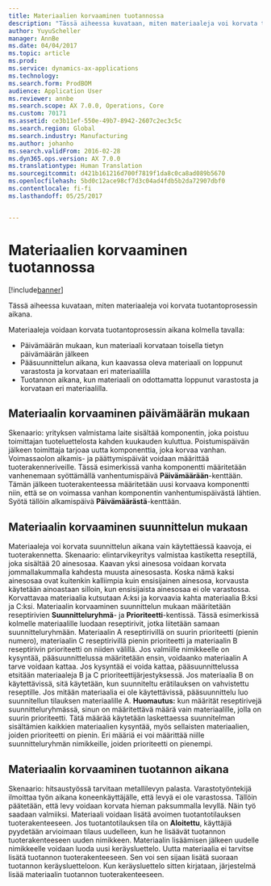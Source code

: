 ```yaml
---
title: Materiaalien korvaaminen tuotannossa
description: "Tässä aiheessa kuvataan, miten materiaaleja voi korvata tuotantoprosessin aikana."
author: YuyuScheller
manager: AnnBe
ms.date: 04/04/2017
ms.topic: article
ms.prod: 
ms.service: dynamics-ax-applications
ms.technology: 
ms.search.form: ProdBOM
audience: Application User
ms.reviewer: annbe
ms.search.scope: AX 7.0.0, Operations, Core
ms.custom: 70171
ms.assetid: ce3b11ef-550e-49b7-8942-2607c2ec3c5c
ms.search.region: Global
ms.search.industry: Manufacturing
ms.author: johanho
ms.search.validFrom: 2016-02-28
ms.dyn365.ops.version: AX 7.0.0
ms.translationtype: Human Translation
ms.sourcegitcommit: d421b161216d700f7819f1da8c0ca8ad089b5670
ms.openlocfilehash: 5bd0c12ace98cf7d3c04ad4fdb5b2da72907dbf0
ms.contentlocale: fi-fi
ms.lasthandoff: 05/25/2017


---
```


# <a name="material-substitution-in-manufacturing"></a>Materiaalien korvaaminen tuotannossa

[!include[banner](../includes/banner.md)]


Tässä aiheessa kuvataan, miten materiaaleja voi korvata tuotantoprosessin aikana. 

Materiaaleja voidaan korvata tuotantoprosessin aikana kolmella tavalla:

-   Päivämäärän mukaan, kun materiaali korvataan toisella tietyn päivämäärän jälkeen
-   Pääsuunnittelun aikana, kun kaavassa oleva materiaali on loppunut varastosta ja korvataan eri materiaalilla
-   Tuotannon aikana, kun materiaali on odottamatta loppunut varastosta ja korvataan eri materiaalilla.

## <a name="substituting-material-by-date"></a>Materiaalin korvaaminen päivämäärän mukaan
Skenaario: yrityksen valmistama laite sisältää komponentin, joka poistuu toimittajan tuoteluettelosta kahden kuukauden kuluttua. Poistumispäivän jälkeen toimittaja tarjoaa uutta komponenttia, joka korvaa vanhan. Voimassaolon alkamis- ja päättymispäivät voidaan määrittää tuoterakenneriveille. Tässä esimerkissä vanha komponentti määritetään vanhenemaan syöttämällä vanhentumispäivä **Päivämäärään**-kenttään. Tämän jälkeen tuoterakenteessa määritetään uusi korvaava komponentti niin, että se on voimassa vanhan komponentin vanhentumispäivästä lähtien. Syötä tällöin alkamispäivä **Päivämäärästä**-kenttään.

## <a name="substituting-material-by-planning"></a>Materiaalin korvaaminen suunnittelun mukaan
Materiaaleja voi korvata suunnittelun aikana vain käytettäessä kaavoja, ei tuoterakennetta. Skenaario: elintarvikeyritys valmistaa kastiketta reseptillä, joka sisältää 20 ainesosaa. Kaavan yksi ainesosa voidaan korvata jommallakummalla kahdesta muusta ainesosasta. Koska nämä kaksi ainesosaa ovat kuitenkin kalliimpia kuin ensisijainen ainesosa, korvausta käytetään ainoastaan silloin, kun ensisijaista ainesosaa ei ole varastossa. Korvattavaa materiaalia kutsutaan A:ksi ja korvaavia kahta materiaalia B:ksi ja C:ksi. Materiaalin korvaaminen suunnittelun mukaan määritetään reseptirivien **Suunnitteluryhmä**- ja **Prioriteetti**-kentissä. Tässä esimerkissä kolmelle materiaalille luodaan reseptirivit, jotka liitetään samaan suunnitteluryhmään. Materiaalin A reseptirivillä on suurin prioriteetti (pienin numero), materiaalin C reseptirivillä pienin prioriteetti ja materiaalin B reseptirivin prioriteetti on niiden välillä. Jos valmiille nimikkeelle on kysyntää, pääsuunnittelussa määritetään ensin, voidaanko materiaalin A tarve voidaan kattaa. Jos kysyntää ei voida kattaa, pääsuunnittelussa etsitään materiaaleja B ja C prioriteettijärjestyksessä. Jos materiaalia B on käytettävissä, sitä käytetään, kun suunniteltu erätilauksen on vahvistettu reseptille. Jos mitään materiaalia ei ole käytettävissä, pääsuunnittelu luo suunnitellun tilauksen materiaalille A. **Huomautus:** kun määrität reseptirivejä suunnitteluryhmässä, sinun on määritettävä määrä vain materiaalille, jolla on suurin prioriteetti. Tätä määrää käytetään laskettaessa suunnitelman sisältämien kaikkien materiaalien kysyntää, myös sellaisten materiaalien, joiden prioriteetti on pienin. Eri määriä ei voi määrittää niille suunnitteluryhmän nimikkeille, joiden prioriteetti on pienempi.

## <a name="substituting-material-during-production"></a>Materiaalin korvaaminen tuotannon aikana
Skenaario: hitsaustyössä tarvitaan metallilevyn palasta. Varastotyöntekijä ilmoittaa työn aikana koneenkäyttäjälle, että levyä ei ole varastossa. Tällöin päätetään, että levy voidaan korvata hieman paksummalla levyllä. Näin työ saadaan valmiiksi. Materiaali voidaan lisätä avoimen tuotantotilauksen tuoterakenteeseen. Jos tuotantotilauksen tila on **Aloitettu**, käyttäjiä pyydetään arvioimaan tilaus uudelleen, kun he lisäävät tuotannon tuoterakenteeseen uuden nimikkeen. Materiaalin lisäämisen jälkeen uudelle nimikkeelle voidaan luoda uusi keräysluettelo. Uutta materiaalia ei tarvitse lisätä tuotannon tuoterakenteeseen. Sen voi sen sijaan lisätä suoraan tuotannon keräysluetteloon. Kun keräysluettelo sitten kirjataan, järjestelmä lisää materiaalin tuotannon tuoterakenteeseen.




